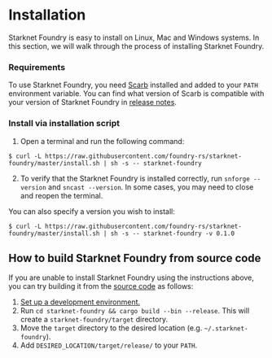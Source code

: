 # Installation

Starknet Foundry is easy to install on Linux, Mac and Windows systems. In this section, we will walk through the process of installing Starknet Foundry.

### Requirements
To use Starknet Foundry, you need [Scarb](https://docs.swmansion.com/scarb/docs/install) installed and added to your `PATH` environment variable.
You can find what version of Scarb is compatible with your version of Starknet Foundry in [release notes](https://github.com/foundry-rs/starknet-foundry/releases).

### Install via installation script
1. Open a terminal and run the following command:
```shell
$ curl -L https://raw.githubusercontent.com/foundry-rs/starknet-foundry/master/install.sh | sh -s -- starknet-foundry
```
2. To verify that the Starknet Foundry is installed correctly, run `snforge --version` and `sncast --version`.
In some cases, you may need to close and reopen the terminal.

You can also specify a version you wish to install:

```shell
$ curl -L https://raw.githubusercontent.com/foundry-rs/starknet-foundry/master/install.sh | sh -s -- starknet-foundry -v 0.1.0
```

## How to build Starknet Foundry from source code
If you are unable to install Starknet Foundry using the instructions above, you can try building it from the [source code](https://github.com/foundry-rs/starknet-foundry) as follows:

1. [Set up a development environment.](https://github.com/software-mansion/protostar#setting-up-environment)
2. Run `cd starknet-foundry && cargo build --bin --release`. This will create a `starknet-foundry/target` directory.
3. Move the `target` directory to the desired location (e.g. `~/.starknet-foundry`).
4. Add `DESIRED_LOCATION/target/release/` to your `PATH`.
